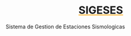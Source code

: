 <link rel="stylesheet" href="https://cdn.jsdelivr.net/npm/bootstrap@5.3.2/dist/css/bootstrap.min.css">


<h1 align="center" style="text-decoration: underline; text-decoration-color:orange;">
    SIGESES
</h1>

<p>Sistema de Gestion de Estaciones Sismologicas</p>

